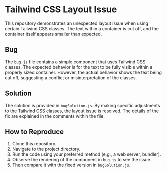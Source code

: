 # Tailwind CSS Layout Issue

This repository demonstrates an unexpected layout issue when using certain Tailwind CSS classes. The text within a container is cut off, and the container itself appears smaller than expected.

## Bug

The `bug.js` file contains a simple component that uses Tailwind CSS classes. The expected behavior is for the text to be fully visible within a properly sized container. However, the actual behavior shows the text being cut off, suggesting a conflict or misinterpretation of the classes.

## Solution

The solution is provided in `bugSolution.js`. By making specific adjustments to the Tailwind CSS classes, the layout issue is resolved. The details of the fix are explained in the comments within the file.

## How to Reproduce

1. Clone this repository.
2. Navigate to the project directory.
3. Run the code using your preferred method (e.g., a web server, bundler).
4. Observe the rendering of the component in `bug.js` to see the issue.
5. Then compare it with the fixed version in `bugSolution.js`.